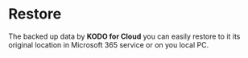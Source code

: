 # Restore

The backed up data by **KODO for Cloud** you can easily restore to it its original location in Microsoft 365 service or on you local PC.





